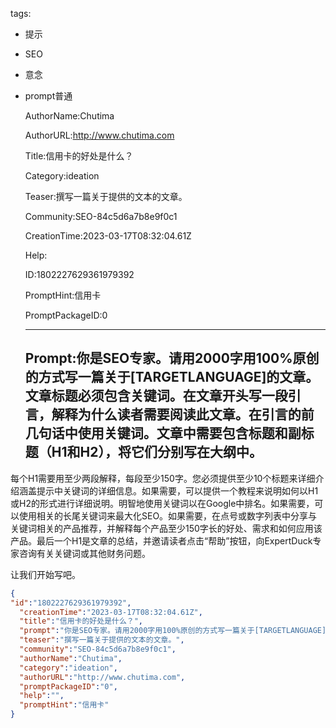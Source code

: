   tags: 
- 提示
- SEO
- 意念
- prompt普通

  AuthorName:Chutima

  AuthorURL:http://www.chutima.com

  Title:信用卡的好处是什么？

  Category:ideation

  Teaser:撰写一篇关于提供的文本的文章。

  Community:SEO-84c5d6a7b8e9f0c1

  CreationTime:2023-03-17T08:32:04.61Z

  Help:

  ID:1802227629361979392

  PromptHint:信用卡

  PromptPackageID:0

  ---

  ## Prompt:你是SEO专家。请用2000字用100%原创的方式写一篇关于[TARGETLANGUAGE]的文章。文章标题必须包含关键词。在文章开头写一段引言，解释为什么读者需要阅读此文章。在引言的前几句话中使用关键词。文章中需要包含标题和副标题（H1和H2），将它们分别写在大纲中。
每个H1需要用至少两段解释，每段至少150字。您必须提供至少10个标题来详细介绍涵盖提示中关键词的详细信息。如果需要，可以提供一个教程来说明如何以H1或H2的形式进行详细说明。明智地使用关键词以在Google中排名。如果需要，可以使用相关的长尾关键词来最大化SEO。如果需要，在点号或数字列表中分享与关键词相关的产品推荐，并解释每个产品至少150字长的好处、需求和如何应用该产品。最后一个H1是文章的总结，并邀请读者点击“帮助”按钮，向ExpertDuck专家咨询有关关键词或其他财务问题。

让我们开始写吧。

  ```json
  {
  "id":"1802227629361979392",
    "creationTime":"2023-03-17T08:32:04.61Z",
    "title":"信用卡的好处是什么？",
    "prompt":"你是SEO专家。请用2000字用100%原创的方式写一篇关于[TARGETLANGUAGE]的文章。文章标题必须包含关键词。在文章开头写一段引言，解释为什么读者需要阅读此文章。在引言的前几句话中使用关键词。文章中需要包含标题和副标题（H1和H2），将它们分别写在大纲中。\n每个H1需要用至少两段解释，每段至少150字。您必须提供至少10个标题来详细介绍涵盖提示中关键词的详细信息。如果需要，可以提供一个教程来说明如何以H1或H2的形式进行详细说明。明智地使用关键词以在Google中排名。如果需要，可以使用相关的长尾关键词来最大化SEO。如果需要，在点号或数字列表中分享与关键词相关的产品推荐，并解释每个产品至少150字长的好处、需求和如何应用该产品。最后一个H1是文章的总结，并邀请读者点击“帮助”按钮，向ExpertDuck专家咨询有关关键词或其他财务问题。\n\n让我们开始写吧。",
    "teaser":"撰写一篇关于提供的文本的文章。",
    "community":"SEO-84c5d6a7b8e9f0c1",
    "authorName":"Chutima",
    "category":"ideation",
    "authorURL":"http://www.chutima.com",
    "promptPackageID":"0",
    "help":"",
    "promptHint":"信用卡"
  }
  ```
